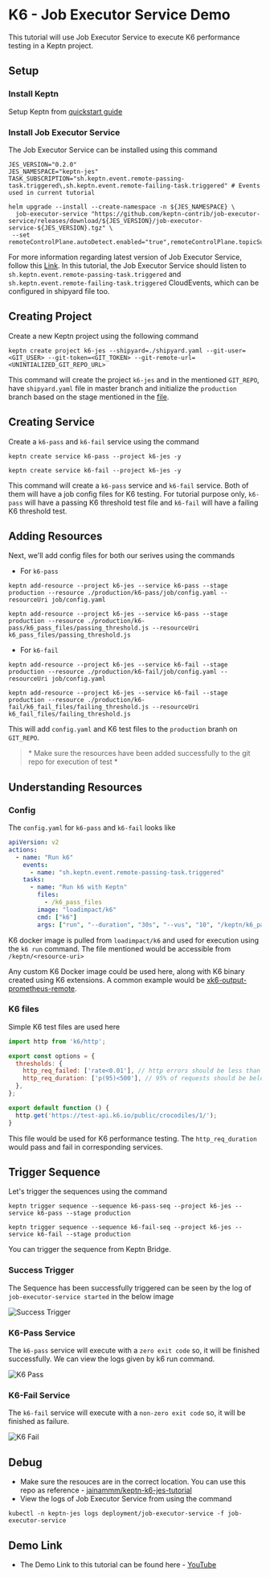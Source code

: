 # K6 - Job Executor Service Demo

This tutorial will use Job Executor Service to execute K6 performance testing in a Keptn project.

## Setup

### Install Keptn 

Setup Keptn from [quickstart guide](https://keptn.sh/docs/quickstart/)

### Install Job Executor Service

The Job Executor Service can be installed using this command

```
JES_VERSION="0.2.0"
JES_NAMESPACE="keptn-jes"
TASK_SUBSCRIPTION="sh.keptn.event.remote-passing-task.triggered\,sh.keptn.event.remote-failing-task.triggered" # Events used in current tutorial

helm upgrade --install --create-namespace -n ${JES_NAMESPACE} \
  job-executor-service "https://github.com/keptn-contrib/job-executor-service/releases/download/${JES_VERSION}/job-executor-service-${JES_VERSION}.tgz" \
 --set remoteControlPlane.autoDetect.enabled="true",remoteControlPlane.topicSubscription="${TASK_SUBSCRIPTION}",remoteControlPlane.api.token="",remoteControlPlane.api.hostname="",remoteControlPlane.api.protocol=""
```

For more information regarding latest version of Job Executor Service, follow this [Link](https://github.com/keptn-contrib/job-executor-service#install-job-executor-service). In this tutorial, the Job Executor Service should listen to `sh.keptn.event.remote-passing-task.triggered` and `sh.keptn.event.remote-failing-task.triggered` CloudEvents, which can be configured in shipyard file too. 

## Creating Project

Create a new Keptn project using the following command

```
keptn create project k6-jes --shipyard=./shipyard.yaml --git-user=<GIT_USER> --git-token=<GIT_TOKEN> --git-remote-url=<UNINTIALIZED_GIT_REPO_URL>
```

This command will create the project `k6-jes` and in the mentioned `GIT_REPO`, have `shipyard.yaml` file in master branch and initialize the `production` branch based on the stage mentioned in the [file](./shipyard.yaml). 

## Creating Service

Create a `k6-pass` and `k6-fail` service using the command

```
keptn create service k6-pass --project k6-jes -y

keptn create service k6-fail --project k6-jes -y
```

This command will create a `k6-pass` service and `k6-fail` service. Both of them will have a job config files for K6 testing. For tutorial purpose only, `k6-pass` will have a passing K6 threshold test file and `k6-fail` will have a failing K6 threshold test. 

## Adding Resources

Next, we'll add config files for both our serives using the commands

- For `k6-pass`

```
keptn add-resource --project k6-jes --service k6-pass --stage production --resource ./production/k6-pass/job/config.yaml --resourceUri job/config.yaml

keptn add-resource --project k6-jes --service k6-pass --stage production --resource ./production/k6-pass/k6_pass_files/passing_threshold.js --resourceUri k6_pass_files/passing_threshold.js
```

- For `k6-fail`

```
keptn add-resource --project k6-jes --service k6-fail --stage production --resource ./production/k6-fail/job/config.yaml --resourceUri job/config.yaml

keptn add-resource --project k6-jes --service k6-fail --stage production --resource ./production/k6-fail/k6_fail_files/failing_threshold.js --resourceUri k6_fail_files/failing_threshold.js
```

This will add `config.yaml` and K6 test files to the `production` branh on `GIT_REPO`. 

> \* Make sure the resources have been added successfully to the git repo for execution of test *

## Understanding Resources

### Config

The `config.yaml` for `k6-pass` and `k6-fail` looks like 

```yaml
apiVersion: v2
actions:
  - name: "Run k6"
    events:
      - name: "sh.keptn.event.remote-passing-task.triggered"
    tasks:
      - name: "Run k6 with Keptn"
        files:
          - /k6_pass_files
        image: "loadimpact/k6"
        cmd: ["k6"]
        args: ["run", "--duration", "30s", "--vus", "10", "/keptn/k6_pass_files/passing_threshold.js"]
```

K6 docker image is pulled from `loadimpact/k6` and used for execution using the `k6 run` command. The file mentioned would be accessible from `/keptn/<resource-uri>`

Any custom K6 Docker image could be used here, along with K6 binary created using K6 extensions. A common example would be [xk6-output-prometheus-remote](https://github.com/grafana/xk6-output-prometheus-remote). 

### K6 files

Simple K6 test files are used here 

```js
import http from 'k6/http';

export const options = {
  thresholds: {
    http_req_failed: ['rate<0.01'], // http errors should be less than 1%
    http_req_duration: ['p(95)<500'], // 95% of requests should be below 500ms
  },
};

export default function () {
  http.get('https://test-api.k6.io/public/crocodiles/1/');
}
```

This file would be used for K6 performance testing. The `http_req_duration` would pass and fail in corresponding services.

## Trigger Sequence

Let's trigger the sequences using the command 

```
keptn trigger sequence --sequence k6-pass-seq --project k6-jes --service k6-pass --stage production

keptn trigger sequence --sequence k6-fail-seq --project k6-jes --service k6-fail --stage production
```

You can trigger the sequence from Keptn Bridge.

### Success Trigger

The Sequence has been successfully triggered can be seen by the log of `job-executor-service started` in the below image

![Success Trigger](./images/success_trigger.png)

### K6-Pass Service

The `k6-pass` service will execute with a `zero exit code` so, it will be finished successfully. We can view the logs given by k6 run command.

![K6 Pass](./images/k6_pass.png)

### K6-Fail Service

The `k6-fail` service will execute with a `non-zero exit code` so, it will be finished as failure.

![K6 Fail](./images/k6_fail.png)

## Debug

- Make sure the resouces are in the correct location. You can use this repo as reference - [jainammm/keptn-k6-jes-tutorial](https://github.com/jainammm/keptn-k6-jes-tutorial)
- View the logs of Job Executor Service from using the command

```
kubectl -n keptn-jes logs deployment/job-executor-service -f job-executor-service
```

## Demo Link

- The Demo Link to this tutorial can be found here - [YouTube](https://www.youtube.com/watch?v=MtjbvnDbhP8)